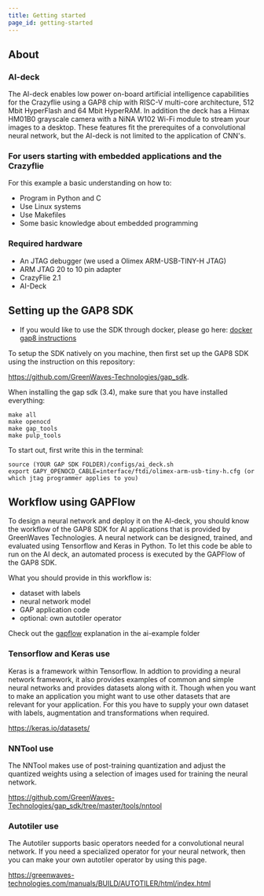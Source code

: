 ```yaml
---
title: Getting started
page_id: getting-started
---
```


## About
### AI-deck
The AI-deck enables low power on-board artificial intelligence capabilities for the Crazyflie using a GAP8 chip with RISC-V multi-core architecture, 512 Mbit HyperFlash and 64 Mbit HyperRAM. In addition the deck has a Himax HM01B0 grayscale camera with a NiNA W102 Wi-Fi module to stream your images to a desktop. These features fit the prerequites of a convolutional neural network, but the AI-deck is not limited to the application of CNN's. 

### For users starting with embedded applications and the Crazyflie
For this example a basic understanding on how to:
* Program in Python and C
* Use Linux systems
* Use Makefiles 
* Some basic knowledge about embedded programming

### Required hardware
* An JTAG debugger (we used a Olimex ARM-USB-TINY-H JTAG)
* ARM JTAG 20 to 10 pin adapter 
* CrazyFlie 2.1
* AI-Deck

## Setting up the GAP8 SDK

* If you would like to use the SDK through docker, please go here: [docker gap8 instructions](../getting-started/docker-gap8.md)

To setup the SDK natively on you machine, then first set up the GAP8 SDK using the instruction on this repository:

https://github.com/GreenWaves-Technologies/gap_sdk.  

When installing the gap sdk (3.4), make sure that you have installed everything:

    make all
    make openocd
    make gap_tools
    make pulp_tools

To start out, first write this in the terminal:

    source (YOUR GAP SDK FOLDER)/configs/ai_deck.sh
    export GAPY_OPENOCD_CABLE=interface/ftdi/olimex-arm-usb-tiny-h.cfg (or which jtag programmer applies to you)


## Workflow using GAPFlow
To design a neural network and deploy it on the AI-deck, you should know the workflow of the GAP8 SDK for AI applications that is provided by GreenWaves Technologies. A neural network can be designed, trained, and evaluated using Tensorflow and Keras in Python. To let this code be able to run on the AI deck, an automated process is executed by the GAPFlow of the GAP8 SDK. 

What you should provide in this workflow is:
* dataset with labels
* neural network model
* GAP application code
* optional: own autotiler operator

Check out the  [gapflow](../ai-examples/gap-flow) explanation in the ai-example folder

### Tensorflow and Keras use
Keras is a framework within Tensorflow. In addtion to providing a neural network framework, it also provides examples of common and simple neural networks and provides datasets along with it. Though when you want to make an application you might want to use other datasets that are relevant for your application. For this you have to supply your own dataset with labels, augmentation and transformations when required.

https://keras.io/datasets/

### NNTool use
<!-- In this example the NNTool state file can be found in example/model/nntool_script special attention to the following command/rule 

```aquant -f 8 <image folder>/*.<image extension> -T```

The NNTool makes use of post-training quantization and adjust the quantized weights using the images defined in the aforementioned rule in the state file. -->

The NNTool makes use of post-training quantization and adjust the quantized weights using a selection of images used for training the neural network.

<!-- explain a bit more in detail about quantization -->

https://github.com/GreenWaves-Technologies/gap_sdk/tree/master/tools/nntool


### Autotiler use
The Autotiler supports basic operators needed for a convolutional neural network. If you need a specialized operator for your neural network, then you can make your own autotiler operator by using this page.

https://greenwaves-technologies.com/manuals/BUILD/AUTOTILER/html/index.html

<!-- explain a bit more about how the autotiler works -->


